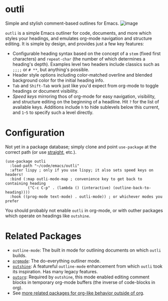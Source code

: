 # outli
Simple and stylish comment-based outlines for Emacs.
![image](https://user-images.githubusercontent.com/93749/190738254-10e41f49-e450-48dc-bc3a-16772d7fe4c3.png)

`outli` is a simple Emacs outliner for code, documents, and more which styles your headings, and emulates org-mode navigation and structure editing.  It is simple by design, and provides just a few key features:

- Configurable heading syntax based on the concept of a `stem` (fixed first characters) and `repeat-char` (the number of which determines a heading's depth).  Examples level two headers include classics such as `;;;;` or `# **`, but anything's possible.
- Header style options including color-matched overline and blended background color for the initial heading info.
- `Tab` and `Shift-Tab` work just like you'd expect from org-mode to toggle headings or document visibility. 
- _Speed keys_ mirroring thos of org-mode for easy navigation, visibility, and structure editing on the beginning of a headline.  Hit `?` for the list of available keys.   Additions include `h` to hide sublevels below this current, and `1`-`5` to specify such a level directly. 

# Configuration

Not yet in a package database; simply clone and point `use-package` at the correct path (or use [straight](https://github.com/radian-software/straight.el), etc.).

```elisp
(use-package outli
  :load-path "~/code/emacs/outli"
  :after lispy ; only if you use lispy; it also sets speed keys on headers!
  :bind (:map outli-mode-map ; convenience key to get back to containing heading
	      ("C-c C-p" . (lambda () (interactive) (outline-back-to-heading))))
  :hook ((prog-mode text-mode) . outli-mode)) ; or whichever modes you prefer
```

You should probably not enable `outli` in org-mode, or with outher packages which operate on headings like `outshine`. 

# Related Packages

- `outline-mode`: The built in mode for outlining documents on which `outli` builds. 
- [`orgmode`](https://orgmode.org): The do-everything outliner mode.
- [`outshine`](https://github.com/alphapapa/outshine): A featureful `outline-mode` enhancement from which `outli` took its inspiration.  Has many legacy features. 
- [`outorg`](https://github.com/alphapapa/outorg): Required by `outshine`, this mode enabled editing comment blocks in temporary org-mode buffers (the inverse of code-blocks in org).
- See [more related packages for org-like behavior outside of org](https://orgmode.org/worg/org-tutorials/org-outside-org.html). 
